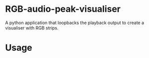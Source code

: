 # RGB-audio-peak-visualiser
A python application that loopbacks the playback output to create a visualiser with RGB strips.
<h1>Usage</h1>
